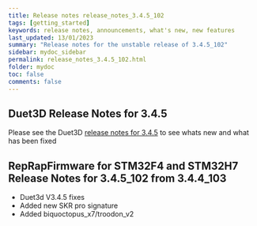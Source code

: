 ```yaml
---
title: Release notes release_notes_3.4.5_102
tags: [getting_started]
keywords: release notes, announcements, what's new, new features
last_updated: 13/01/2023
summary: "Release notes for the unstable release of 3.4.5_102"
sidebar: mydoc_sidebar
permalink: release_notes_3.4.5_102.html
folder: mydoc
toc: false
comments: false
---
```


## Duet3D Release Notes for 3.4.5

Please see the Duet3D [release notes for 3.4.5](https://github.com/Duet3D/RepRapFirmware/wiki/Changelog-RRF-3.x#reprapfirmware-345) to see whats new and what has been fixed

## RepRapFirmware for STM32F4 and STM32H7 Release Notes for 3.4.5_102 from 3.4.4_103

*  Duet3d V3.4.5 fixes
*  Added new SKR pro signature
*  Added biquoctopus_x7/troodon_v2